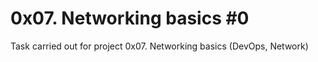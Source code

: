 # 0x07. Networking basics #0
Task carried out for project 0x07. Networking basics (DevOps, Network)
